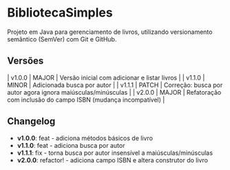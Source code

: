 # BibliotecaSimples

Projeto em Java para gerenciamento de livros, utilizando versionamento semântico (SemVer) com Git e GitHub.

## Versões

| v1.0.0  | MAJOR  | Versão inicial com adicionar e listar livros                          |
| v1.1.0  | MINOR  | Adicionada busca por autor                                            |
| v1.1.1  | PATCH  | Correção: busca por autor agora ignora maiúsculas/minúsculas         |
| v2.0.0  | MAJOR  | Refatoração com inclusão do campo ISBN (mudança incompatível)        |

## Changelog

- **v1.0.0**: feat - adiciona métodos básicos de livro
- **v1.1.0**: feat - adiciona busca por autor
- **v1.1.1**: fix - torna busca por autor insensível a maiúsculas/minúsculas
- **v2.0.0**: refactor! - adiciona campo ISBN e altera construtor do livro
